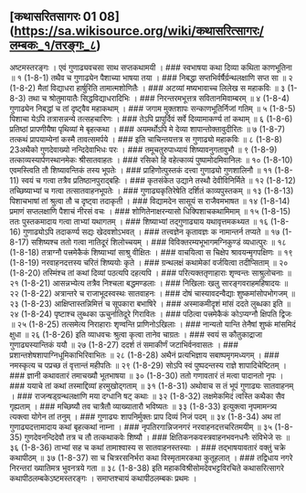 ## [कथासरितसागरः 01 08] (https://sa.wikisource.org/wiki/कथासरित्सागरः/लम्बकः_१/तरङ्गः_८)

अष्टमस्तरङ्गः । एवं गुणाढ्यवचसा साथ सप्तकथामयी । ### स्वभाषया कथा दिव्या कथिता काणभूतिना ॥ १ (1-8-1)
तथैव च गुणाढ्येन पैशाच्या भाषया तया । ### निबद्धा सप्तभिर्वर्षैर्ग्रन्थलक्षाणि सप्त सा ॥ २ (1-8-2)
मैतां विद्याधरा हार्षुरिति तामात्मशोणितैः । ### अटव्यां मष्यभावाच्च लिलेख स महाकविः ॥ ३ (1-8-3)
तथा च श्रोतुमायातैः सिद्धविद्याधरादिभिः । ### निरन्तरमभूत्तत्र सवितानमिवाम्बरम् ॥ ४ (1-8-4)
गुणाढ्येन निबद्धां च तां दृष्ट्वैव महाकथाम् । ### जगाम मुक्तशापः सन्काणभूतिर्निजां गतिम् ॥ ५ (1-8-5)
पिशाचा येऽपि तत्रासन्नन्ये तत्सहचारिणः । ### तेऽपि प्रापुर्दिवं सर्वे दिव्यामाकर्ण्य तां कथाम् ॥ ६ (1-8-6)
प्रतिष्ठां प्रापणीयैषा पृथिव्यां मे बृहत्कथा । ### अयमर्थोऽपि मे देव्या शापान्तोक्तावुदीरितः ॥ ७ (1-8-7)
तत्कथं प्रापयाम्येनां कस्मै तावत्समर्पये । ### इति चाचिन्तयत्तत्र स गुणाढ्यो महाकविः ॥ ८ (1-8-8)
23अथैको गुणदेवाख्यो नन्दिदेवाभिधः परः । ### तमूचतुरुपाध्यायं शिष्यावनुगतावुभौ ॥ ९ (1-8-9)
तत्काव्यस्यार्पणस्थानमेकः श्रीसातवाहतः । ### रसिको हि वहेत्काव्यं पुष्पामोदमिवानिलः ॥ १० (1-8-10)
एवमस्त्विति तौ शिष्यावन्तिकं तस्य भूपतेः । ### प्राहिणोत्पुस्तकं दत्त्वा गुणाढ्यो गुणशालिनौ ॥ ११ (1-8-11)
स्वयं च गत्वा तत्रैव प्रतिष्ठानपुराद्बहिः । ### कृतसंकेत उद्याने तस्थौ देवीविनिर्मिते ॥ १२ (1-8-12)
तच्छिष्याभ्यां च गत्वा तत्सातवाहनभूपतेः । ### गुणाढ्यकृतिरेषेति दर्शितं काव्यपुस्तकम् ॥ १३ (1-8-13)
पिशाचभाषां तां श्रुत्वा तौ च दृष्ट्वा तदाकृती । ### विद्यामदेन सासूयं स राजैवमभाषत ॥ १४ (1-8-14)
प्रमाणं सप्तलक्षाणि पैशाचं नीरसं वचः । ### शोणितेनाक्षरन्यासो धिक्पिशाचकथामिमाम् ॥ १५ (1-8-15)
ततः पुस्तकमादाय गत्वा ताभ्यां यथागतम् । ### शिष्याभ्यां तद्गुणाढ्याय यथावृत्तमकथ्यत ॥ १६ (1-8-16)
गुणाढ्योऽपि तदाकर्ण्य सद्यः खेदवशोऽभवत् । ### तत्त्वज्ञेन कृतावज्ञः क नामान्तर्न तप्यते ॥ १७ (1-8-17)
सशिष्यश्च ततो गत्वा नातिदूरं शिलोच्चयम् । ### विविक्तरम्यभूभागमग्निकुण्डं व्यधात्पुरः ॥ १८ (1-8-18)
तत्राग्नौ पत्त्रमेकैकं शिष्याभ्यां साश्रु वीक्षितः । ### वाचयित्वा स चिक्षेप श्रावयन्मृगपक्षिणः ॥ १९ (1-8-19)
नरवाहनदत्तस्य चरितं शिष्ययोः कृते । ### ग्रन्थलक्षं कथामेकां वर्जयित्वा तदीप्सिताम् ॥ २० (1-8-20)
तस्मिंश्च तां कथां दिव्यां पठत्यपि दहत्यपि । ### परित्यक्ततृणाहाराः शृण्वन्तः साश्रुलोचनाः ॥ २१ (1-8-21)
आसन्नभ्येत्य तत्रैव निश्चला बद्धमण्डलाः । ### निखिलाः खलु सारङ्गवराहमहिषादयः ॥ २२ (1-8-22)
अत्रान्तरे च राजाभूदस्वस्थः सातवाहनः । ### दोषं चास्यावदन्वैद्याः शुष्कमांसोपभोगजम् ॥ २३ (1-8-23)
आक्षिप्तास्तन्निमित्तं च सूपकारा बभाषिरे । ### अस्माकमीदृशं मांसं ददते लुब्धका इति ॥ २४ (1-8-24)
पृष्टाश्च लुब्धका ऊचुर्नातिदूरे गिरावितः । ### पठित्वा पत्त्रमेकैकं कोऽप्यग्नौ क्षिपति द्विजः ॥ २५ (1-8-25)
तत्समेत्य निराहाराः शृण्वन्ति प्राणिनोऽखिलाः । ### नान्यतो यान्ति तेनैषां शुष्कं मांसमिदं क्षुधा ॥ २६ (1-8-26)
इति व्याधवचः श्रुत्वा कृत्वा तानेव चाग्रतः । ### स्वयं स कौतुकाद्राजा गुणाढ्यस्यान्तिकं ययौ ॥ २७ (1-8-27)
ददर्श तं समाकीर्णं जटाभिर्वनवासतः । ### प्रशान्तशेषशापाग्निधूमिकाभिरिवाभितः ॥ २८ (1-8-28)
अथैनं प्रत्यभिज्ञाय सबाष्पमृगमध्यगम् । ### नमस्कृत्य च पप्रच्छ तं वृत्तान्तं महीपतिः ॥ २९ (1-8-29)
सोऽपि स्वं पुष्पदन्तस्य राज्ञे शापादिचेष्टितम् । ### ज्ञानी कथावतारं तमाचख्यौ भूतभाषया ॥ ३० (1-8-30)
ततो गणावतारं तं मत्वा पादानतो नृपः । ### ययाचे तां कथां तस्माद्दिव्यां हरमुखोद्गताम् ॥ ३१ (1-8-31)
अथोवाच स तं भूपं गुणाढ्यः सातवाहनम् । ### राजन्षड्ग्रन्थलक्षाणि मया दग्धानि षट् कथाः ॥ ३२ (1-8-32)
लक्षमेकमिदं त्वस्ति कथैका सैव गृह्यताम् । ### मच्छिष्यौ तव चात्रैतौ व्याख्यातारौ भविष्यतः ॥ ३३ (1-8-33)
इत्युक्त्वा नृपमामन्त्र्य त्यक्त्वा योगेन तां तनुम् । ### गुणाढ्यः शापनिर्मुक्तः प्राप दिव्यं निजं पदम् ॥ ३४ (1-8-34)
अथ तां गुणाढ्यदत्तामादाय कथां बृहत्कथां नाम्ना । ### नृपतिरगान्निजनगरं नरवाहनदत्तचरितमयीम् ॥ ३५ (1-8-35)
गुणदेवनन्दिदेवौ तत्र च तौ तत्कथाकवेः शिष्यौ । ### क्षितिकनकवस्त्रवाहनभवनधनैः संविभेजे सः ॥ ३६ (1-8-36)
ताभ्यां सह च कथां तामाश्वास्य स सातवाहनस्तस्याः । ### तद्भाषयावतारं वक्तुं चक्रे कथापीठम् ॥ ३७ (1-8-37)
सा च चित्ररसनिर्भरा कथा विस्मृतामरकथा कुतूहलात् । ### तद्विधाय नगरे निरन्तरां ख्यातिमत्र भुवनत्रये गता ॥ ३८ (1-8-38)
इति महाकविश्रीसोमदेवभट्टविरचिते कथासरित्सागरे कथापीठलम्बकेऽष्टमस्तरङ्गः । समाप्तश्चायं कथापीठलम्बकः प्रथमः । 